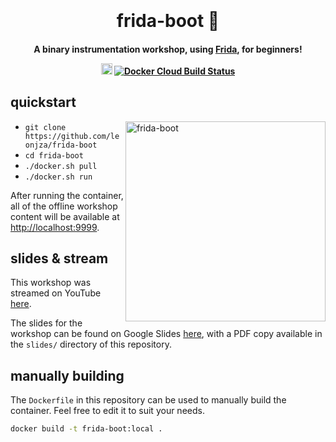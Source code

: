 
<h1 align="center">
  <br>
  <br>
  frida-boot 👢
  <br>
</h1>

<h4 align="center">
  A binary instrumentation workshop, using <a href="https://frida.re" target="_blank">Frida</a>, for beginners!
  <br />
  <p align="center">
    <a href="https://twitter.com/leonjza"><img src="https://img.shields.io/badge/twitter-%40leonjza-blue.svg" alt="@leonjza" height="18"></a>
    <a href="https://hub.docker.com/r/leonjza/frida-boot"><img alt="Docker Cloud Build Status" src="https://img.shields.io/docker/cloud/build/leonjza/frida-boot"></a>
  </p>
 </h4>

## quickstart

<img align="right" src="./images/frida-boot-web.png" height="320" alt="frida-boot">

- `git clone https://github.com/leonjza/frida-boot`
- `cd frida-boot`
- `./docker.sh pull`
- `./docker.sh run`

After running the container, all of the offline workshop content will be available at <http://localhost:9999>.

## slides & stream

This workshop was streamed on YouTube [here](https://www.youtube.com/watch?v=CLpW1tZCblo).

The slides for the workshop can be found on Google Slides [here](https://docs.google.com/presentation/d/1BK4CsGChSKI8BCVsg9Rlv0lY5AfsrbanhIRWnKaP0TI/edit?usp=sharing), with a PDF copy available in the `slides/` directory of this repository.

## manually building

The `Dockerfile` in this repository can be used to manually build the container. Feel free to edit it to suit your needs.

```bash
docker build -t frida-boot:local .
```
